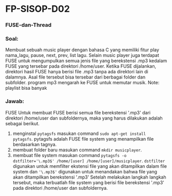 # FP-SISOP-D02
### FUSE-dan-Thread

### Soal:
Membuat sebuah music player dengan bahasa C yang memiliki fitur play nama_lagu,
pause, next, prev, list lagu. Selain music player juga terdapat FUSE untuk 
mengumpulkan semua jenis file yang berekstensi .mp3 kedalam FUSE yang tersebar 
pada direktori /home/user. Ketika FUSE dijalankan, direktori hasil FUSE hanya
berisi file .mp3 tanpa ada direktori lain di dalamnya. Asal file tersebut bisa
tersebar dari berbagai folder dan subfolder. program mp3 mengarah ke FUSE untuk memutar
musik.
Note: playlist bisa banyak


### Jawab:
FUSE
Untuk membuat FUSE berisi semua file berekstensi '.mp3' dari direktori /home/user dan subfoldernya, maka yang harus dilakukan adalah sebagai berikut.
1) menginstal ```pytagsfs```
   masukan command ``sudo apt-get install pytagsfs``. pytagsfs adalah FUSE file system yang menampilkan file berdasarkan tagnya.
2) membuat folder baru 
   masukan command ``mkdir musicplayer``.
3) membuat file system
   masukan command ``pytagsfs -o dstfilter='\.mp3$' /home/[user] /home/[user]/musicplayer``. 
   ``dstfilter`` digunakan untuk memfilter ekstensi file yang akan ditampilkan dalam file system dan ``'\.mp3$'`` digunakan untuk  menandakan bahwa file yang akan ditampilkan berekstensi '.mp3'
   Setelah melakukan langkah langkah tersebut, maka terbuatlah file system yang berisi file berekstensi '.mp3' pada direktori /home/user dan subfoldernya.
